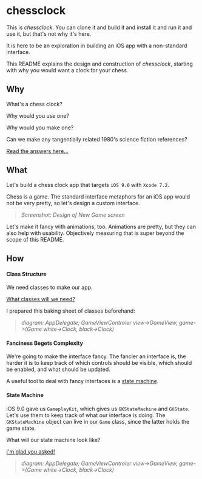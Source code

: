 # chessclock

This is *chessclock*. You can clone it and build it and install it and run it and use it, but that's not why it's here.

It is here to be an exploration in building an iOS app with a non-standard interface.

This README explains the design and construction of *chessclock*, starting with why you would want a clock for your chess.

## Why

What's a chess clock?

Why would you use one?

Why would you make one?

Can we make any tangentially related 1980's science fiction references?

[Read the answers here…](README/README-Why.md)

## What

Let's build a chess clock app that targets `iOS 9.0` with `Xcode 7.2`.

Chess is a game. The standard interface metaphors for an iOS app would not be very pretty, so let's design a custom interface.

> *Screenshot: Design of New Game screen*

Let's make it fancy with animations, too. Animations are pretty, but they can also help with usability. Objectively measuring that is super beyond the scope of this README.

## How

#### Class Structure

We need classes to make our app.

[What classes will we need?](README/README-Class_Structure.md)

I prepared this baking sheet of classes beforehand:

> *diagram: AppDelegate; GameViewControler view->GameView, game->(Game white->Clock, black->Clock)*


#### Fanciness Begets Complexity

We're going to make the interface fancy. The fancier an interface is, the harder it is to keep track of which controls should be visible, which should be enabled, and what should be updated.

A useful tool to deal with fancy interfaces is a [state machine](https://en.wikipedia.org/wiki/Finite-state_machine).

#### State Machine

iOS 9.0 gave us `GameplayKit`, which gives us `GKStateMachine` and `GKState`. Let's use them to keep track of what our interface is doing. The `GKStateMachine` object can live in our `Game` class, since the latter holds the game state.

What will our state machine look like?

[I'm glad you asked!](README/README-State-machine.md)

> *diagram: AppDelegate; GameViewControler view->GameView, game->(Game white->Clock, black->Clock)*

